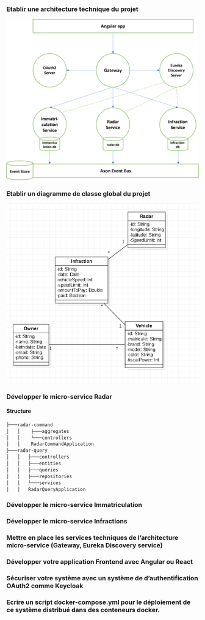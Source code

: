 

### Etablir une architecture technique du projet
![](img/architecture.png)
### Etablir un diagramme de classe global du projet
![](img/class_diagram.png)
### Développer le micro-service Radar
#### Structure 
```bash
├───radar-command
│   │    ├───aggregates
│   │    └───controllers
│   │    RadarCommandApplication
├───radar-query
│   │   ├───controllers
│   │   ├───entities
│   │   ├───queries
│   │   ├───repositories
│   │   └───services
│   │   RadarQueryApplication
```

### Développer le micro-service Immatriculation
### Développer le micro-service Infractions
### Mettre en place les services techniques de l’architecture micro-service (Gateway, Eureka Discovery service)
### Développer votre application Frontend avec Angular ou React
### Sécuriser votre système avec un système de d’authentification OAuth2 comme Keycloak
### Ecrire un script docker-compose.yml pour le déploiement de ce système distribué dans des conteneurs docker.